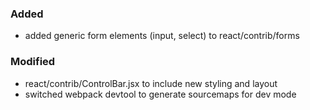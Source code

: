 ### Added

- added generic form elements (input, select) to react/contrib/forms


### Modified

- react/contrib/ControlBar.jsx to include new styling and layout
- switched webpack devtool to generate sourcemaps for dev mode
